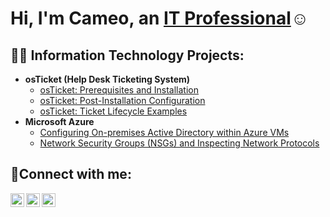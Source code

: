 <h1>Hi, I'm Cameo, an <a href="https://linkedin.com/in/Josh">IT Professional</a>☺</h1>

<h2>👨‍💻 Information Technology Projects:</h2>

- <b>osTicket (Help Desk Ticketing System)</b>
  - [osTicket: Prerequisites and Installation](https://github.com/JesusIsMyAutopilot/osticket-prereqs)
  - [osTicket: Post-Installation Configuration](https://github.com/JesusIsMyAutopilot/post-install-config)
  - [osTicket: Ticket Lifecycle Examples](https://github.com/JesusIsMyAutopilot/ticket-lifecycle)
- <b>Microsoft Azure</b>
  - [Configuring On-premises Active Directory within Azure VMs](https://github.com/JesusIsMyAutopilot/configure-ad)
  - [Network Security Groups (NSGs) and Inspecting Network Protocols](https://github.com/JesusIsMyAutopilot/azure-network-protocols)

<h2>🤳Connect with me:</h2>

[<img align="left" alt="Josh | Twitter" width="22px" src="https://cdn.jsdelivr.net/npm/simple-icons@v3/icons/twitter.svg" />][twitter]
[<img align="left" alt="Josh | LinkedIn" width="22px" src="https://cdn.jsdelivr.net/npm/simple-icons@v3/icons/linkedin.svg" />][linkedin]
[<img align="left" alt="Josh | Instagram" width="22px" src="https://cdn.jsdelivr.net/npm/simple-icons@v3/icons/instagram.svg" />][instagram]

[twitter]: https://twitter.com/
[instagram]: https://www.instagram.com/
[linkedin]: https://linkedin.com/in/
